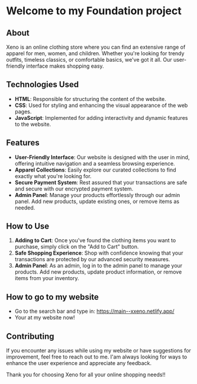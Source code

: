 # Welcome to my Foundation project

## About

Xeno is an online clothing store where you can find an extensive range of apparel for men, women, and children. Whether you're looking for trendy outfits, timeless classics, or comfortable basics, we've got it all. Our user-friendly interface makes shopping easy.

## Technologies Used

- **HTML**: Responsible for structuring the content of the website.
- **CSS**: Used for styling and enhancing the visual appearance of the web pages.
- **JavaScript**: Implemented for adding interactivity and dynamic features to the website.

## Features

- **User-Friendly Interface**: Our website is designed with the user in mind, offering intuitive navigation and a seamless browsing experience.
- **Apparel Collections**: Easily explore our curated collections to find exactly what you're looking for.
- **Secure Payment System**: Rest assured that your transactions are safe and secure with our encrypted payment system.
- **Admin Panel**: Manage your products effortlessly through our admin panel. Add new products, update existing ones, or remove items as needed.

## How to Use

1. **Adding to Cart**: Once you've found the clothing items you want to purchase, simply click on the "Add to Cart" button.
2. **Safe Shopping Experience**: Shop with confidence knowing that your transactions are protected by our advanced security measures.
3. **Admin Panel**: As an admin, log in to the admin panel to manage your products. Add new products, update product information, or remove items from your inventory.

## How to go to my website
- Go to the search bar and type in: https://main--xxeno.netlify.app/
- Your at my website now!

## Contributing

If you encounter any issues while using my website or have suggestions for improvement, feel free to reach out to me. I'am always looking for ways to enhance the user experience and appreciate any feedback.

Thank you for choosing Xeno for all your online shopping needs!!
